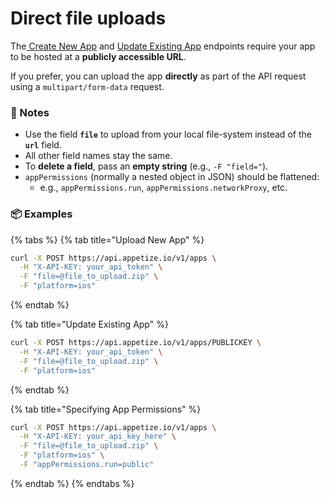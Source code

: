 # Direct file uploads

The[ Create New App](create-new-app.md) and [Update Existing App](update-existing-app.md) endpoints require your app to be hosted at a **publicly accessible URL**.

If you prefer, you can upload the app **directly** as part of the API request using a `multipart/form-data` request.

### 🧾 Notes

* Use the field **`file`** to upload from your local file-system instead of the **`url`** field.
* All other field names stay the same.
* To **delete a field**, pass an **empty string** (e.g., `-F "field="`).
* `appPermissions` (normally a nested object in JSON) should be flattened:
  * e.g., `appPermissions.run`, `appPermissions.networkProxy`, etc.

### 📦 Examples

{% tabs %}
{% tab title="Upload New App" %}
```bash
curl -X POST https://api.appetize.io/v1/apps \
  -H "X-API-KEY: your_api_token" \
  -F "file=@file_to_upload.zip" \
  -F "platform=ios"
```
{% endtab %}

{% tab title="Update Existing App" %}
```bash
curl -X POST https://api.appetize.io/v1/apps/PUBLICKEY \
  -H "X-API-KEY: your_api_token" \
  -F "file=@file_to_upload.zip" \
  -F "platform=ios"
```
{% endtab %}

{% tab title="Specifying App Permissions" %}
```bash
curl -X POST https://api.appetize.io/v1/apps \
  -H "X-API-KEY: your_api_key_here" \
  -F "file=@file_to_upload.zip" \
  -F "platform=ios" \
  -F "appPermissions.run=public"
```
{% endtab %}
{% endtabs %}
